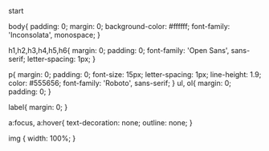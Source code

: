 start

body{
    padding: 0;
    margin: 0;
    background-color: #ffffff;
    font-family: 'Inconsolata', monospace;
}

h1,h2,h3,h4,h5,h6{
    margin: 0;
    padding: 0;
    font-family: 'Open Sans', sans-serif;
    letter-spacing: 1px;
}

p{
     margin: 0;
    padding: 0;
    font-size: 15px;
    letter-spacing: 1px;
    line-height: 1.9;
    color: #555656;
    font-family: 'Roboto', sans-serif;
}
ul,
ol{
    margin: 0;
    padding: 0;
}

label{
    margin: 0;
}

a:focus,
a:hover{
    text-decoration: none;
    outline: none;
}

img {
	width: 100%;
}











